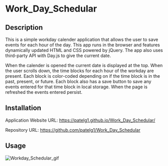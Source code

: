 # Work_Day_Schedular

## Description 

This is a simple workday calender application that allows the user to save events for each hour of the day. This app runs in the browser and features dynamically updated HTML and CSS powered by jQuery. The app also uses third-party API with Day.js to give the current date.

When the calender is opened the current date is displayed at the top. When the user scrolls down, the time blocks for each hour of the workday are present. Each block is color-coded depending on if the time block is in the past, present, or future. Each block also has a save button to save any events entered for that time block in local storage. When the page is refreshed the events entered persist.

## Installation

Application Website URL: https://patelg1.github.io/Work_Day_Schedular/

Repository URL: https://github.com/patelg1/Work_Day_Schedular


## Usage 

![Workday_Schedular_gif](assets/workday_demo.gif)

